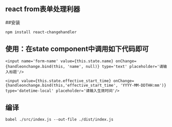 ## react from表单处理利器

##安装 

	npm install react-changehandler

## 使用：在state component中调用如下代码即可

	<input name='form-name' value={this.state.name} onChange={handleonchange.bind(this, 'name', null)} type='text' placeholder='请输入标题'/>

	<input value={this.state.effective_start_time} onChange={handleonchange.bind(this,'effective_start_time', 'YYYY-MM-DDTHH:mm')} type='datetime-local' placeholder='请输入生效时间'/>

## 编译

	babel ./src/index.js --out-file ./dist/index.js